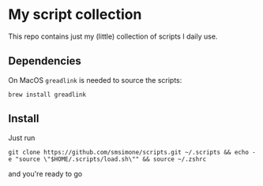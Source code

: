 # My script collection

This repo contains just my (little) collection of scripts I daily use.

## Dependencies

On MacOS `greadlink` is needed to source the scripts:

```console
brew install greadlink
```

## Install

Just run

```console
git clone https://github.com/smsimone/scripts.git ~/.scripts && echo -e "source \"$HOME/.scripts/load.sh\"" && source ~/.zshrc
```

and you're ready to go
